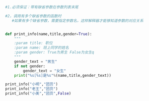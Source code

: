 
<BlogInfo id="899" title="14.缺省参数注意点" author="白日梦想猿" pv=0 read_times=0 pre_cost_time="0分20秒" category="语法进阶" tag_list="['语法进阶']" create_time="2020.02.18 13:53:31" update_time="2020.02.18 14:02:39" />

```python
#1.必须保证：带有缺省参数在参数列表末尾

#2，调用有多个缺省参数的函数时
   #如果有多个缺省参数，需要指定参数名，这样解释器才能够知道参数的对应关系


def print_info(name,title,gender=True):
    """
    :param title: 职位
    :param name: 班上同学的姓名
    :param gender: True为男生 False为女生q
    """
    gender_text = "男生"
    if not gender:
        gender_text = "女生"
    print("%s[%s]是%s"%(name,title,gender_text))

print_info("小明","团员")
print_info("老王","团员")
print_info("小美","团员",False)

```
